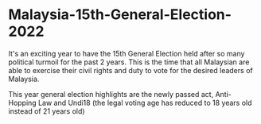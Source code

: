 # Malaysia-15th-General-Election-2022

It's an exciting year to have the 15th General Election held after so many political turmoil for the past 2 years. 
This is the time that all Malaysian are able to exercise their civil rights and duty to vote for the desired leaders of Malaysia. 

This year general election highlights are the newly passed act, Anti-Hopping Law and Undi18 (the legal voting age has reduced to 18 years old instead of 21 years old)
